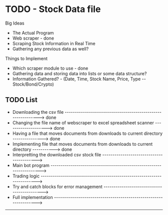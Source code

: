 # TODO - Stock Data file #

Big Ideas
* The Actual Program
* Web scraper - done
* Scraping Stock Information in Real Time
* Gathering any previous data as well?

Things to Implement
* Which scraper module to use - done
* Gathering data and storing data into lists or some data structure?
* Information Gathered? - (Date, Time, Stock Name, Price, Type -- Stock/Bond/Crypto)

TODO List
------------------------------------------------------------------------------------------------
* Downloading the csv file -------------------------------------------------------------> done 
* Changing the file name of webscraper to excel spreadsheet scanner --------------------> done 
* Having a file that moves documents from downloads to current directory ---------------> done 
* Implementing file that moves documents from downloads to current directory -----------> done 
* Interpretting the downloaded csv stock file ------------------------------------------>      
* Main bot program --------------------------------------------------------------------->      
* Trading logic ------------------------------------------------------------------------>      
* Try and catch blocks for error management -------------------------------------------->      
* Full implementation ------------------------------------------------------------------>      
------------------------------------------------------------------------------------------------